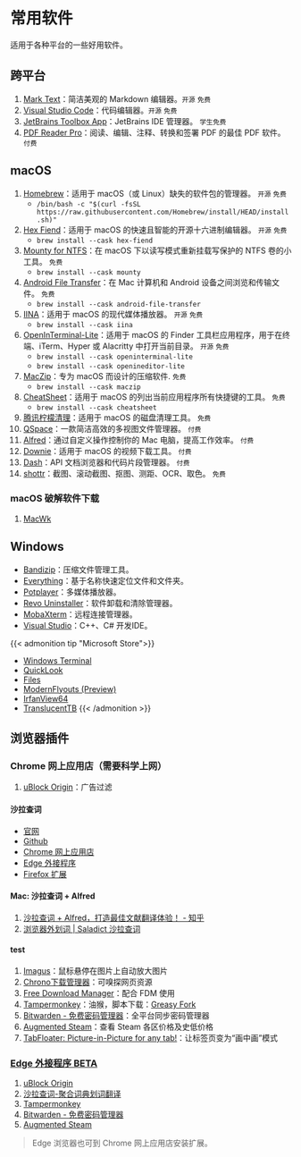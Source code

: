 # 常用软件


适用于各种平台的一些好用软件。

<!--more-->

## 跨平台

1. [Mark Text](https://github.com/marktext/marktext)：简洁美观的 Markdown 编辑器。`开源` `免费`
1. [Visual Studio Code](https://github.com/microsoft/vscode)：代码编辑器。`开源` `免费`
1. [JetBrains Toolbox App](https://www.jetbrains.com/toolbox-app/)：JetBrains IDE 管理器。 `学生免费`
1. [PDF Reader Pro](https://www.pdfreaderpro.com/)：阅读、编辑、注释、转换和签署 PDF 的最佳 PDF 软件。 `付费`

## macOS

1. [Homebrew](https://github.com/Homebrew/brew)：适用于 macOS（或 Linux）缺失的软件包的管理器。 `开源` `免费`
    - `/bin/bash -c "$(curl -fsSL https://raw.githubusercontent.com/Homebrew/install/HEAD/install.sh)"`
1. [Hex Fiend](https://github.com/HexFiend/HexFiend)：适用于 macOS 的快速且智能的开源十六进制编辑器。 `开源` `免费`
    - `brew install --cask hex-fiend`
1. [Mounty for NTFS](https://mounty.app/)：在 macOS 下以读写模式重新挂载写保护的 NTFS 卷的小工具。 `免费`
    - `brew install --cask mounty`
1. [Android File Transfer](https://www.android.com/filetransfer/)：在 Mac 计算机和 Android 设备之间浏览和传输文件。 `免费`
    - `brew install --cask android-file-transfer`
1. [IINA](https://github.com/iina/iina)：适用于 macOS 的现代媒体播放器。 `开源` `免费`
    - `brew install --cask iina`
1. [OpenInTerminal-Lite](https://github.com/Ji4n1ng/OpenInTerminal)：适用于 macOS 的 Finder 工具栏应用程序，用于在终端、iTerm、Hyper 或 Alacritty 中打开当前目录。 `开源` `免费`
    - `brew install --cask openinterminal-lite`
    - `brew install --cask openineditor-lite`
1. [MacZip](https://ezip.awehunt.com/)：专为 macOS 而设计的压缩软件. `免费`
    - `brew install --cask maczip`
1. [CheatSheet](https://www.mediaatelier.com/CheatSheet/)：适用于 macOS 的列出当前应用程序所有快捷键的工具。 `免费`
    - `brew install --cask cheatsheet`
1. [腾讯柠檬清理](https://lemon.qq.com/)：适用于 macOS 的磁盘清理工具。 `免费`
1. [QSpace](https://qspace.awehunt.com/zh-cn/index.html)：一款简洁高效的多视图文件管理器。 `付费`
1. [Alfred](https://www.alfredapp.com/)：通过自定义操作控制你的 Mac 电脑，提高工作效率。 `付费`
1. [Downie](https://software.charliemonroe.net/downie/)：适用于 macOS 的视频下载工具。 `付费`
1. [Dash](https://kapeli.com/dash)：API 文档浏览器和代码片段管理器。 `付费`
1. [shottr](https://shottr.cc/)：截图、滚动截图、抠图、测距、OCR、取色。 `免费`

### macOS 破解软件下载

1. [MacWk](https://macwk.com/)

## Windows

- [Bandizip](https://www.bandisoft.com/bandizip/)：压缩文件管理工具。
- [Everything](https://www.voidtools.com/zh-cn/)：基于名称快速定位文件和文件夹。
- [Potplayer](https://potplayer.daum.net/?lang=zh_CN)：多媒体播放器。
- [Revo Uninstaller](https://www.revouninstaller.com/revo-uninstaller-free-download/)：软件卸载和清除管理器。
- [MobaXterm](https://mobaxterm.mobatek.net/download-home-edition.html)：远程连接管理器。
- [Visual Studio](https://visualstudio.microsoft.com/zh-hans/vs/)：C++、C# 开发IDE。

{{< admonition tip "Microsoft Store">}}
- [Windows Terminal](https://www.microsoft.com/zh-cn/p/windows-terminal/9n0dx20hk701#activetab=pivot:overviewtab)
- [QuickLook](https://www.microsoft.com/zh-cn/p/quicklook/9nv4bs3l1h4s?activetab=pivot:overviewtab)
- [Files](https://www.microsoft.com/zh-cn/p/files/9nghp3dx8hdx?activetab=pivot:overviewtab)
- [ModernFlyouts (Preview)](https://www.microsoft.com/zh-cn/p/modernflyouts-preview/9mt60qv066rp?activetab=pivot:overviewtab)
- [IrfanView64](https://www.microsoft.com/zh-cn/p/irfanview64/9pjz3btl5pv6#activetab=pivot:overviewtab)
- [TranslucentTB](https://www.microsoft.com/zh-cn/p/translucenttb/9pf4kz2vn4w9?activetab=pivot:overviewtab)
{{< /admonition >}}

## 浏览器插件

### Chrome 网上应用店（需要科学上网）

1. [uBlock Origin](https://chrome.google.com/webstore/detail/ublock-origin/cjpalhdlnbpafiamejdnhcphjbkeiagm?hl=zh-CN)：广告过滤

#### 沙拉查词

- [官网](https://saladict.crimx.com/)
- [Github](https://github.com/crimx/ext-saladict)
- [Chrome 网上应用店](https://chrome.google.com/webstore/detail/%E6%B2%99%E6%8B%89%E6%9F%A5%E8%AF%8D-%E8%81%9A%E5%90%88%E8%AF%8D%E5%85%B8%E5%88%92%E8%AF%8D%E7%BF%BB%E8%AF%91/cdonnmffkdaoajfknoeeecmchibpmkmg/reviews?hl=zh-CN)
- [Edge 外接程序](https://microsoftedge.microsoft.com/addons/detail/%E6%B2%99%E6%8B%89%E6%9F%A5%E8%AF%8D%E8%81%9A%E5%90%88%E8%AF%8D%E5%85%B8%E5%88%92%E8%AF%8D%E7%BF%BB%E8%AF%91/idghocbbahafpfhjnfhpbfbmpegphmmp)
- [Firefox 扩展](https://addons.mozilla.org/zh-CN/firefox/addon/ext-saladict/)

#### Mac: 沙拉查词 + Alfred

1. [沙拉查词 + Alfred，打造最佳文献翻译体验！ - 知乎](https://zhuanlan.zhihu.com/p/113809716)
1. [浏览器外划词 | Saladict 沙拉查词](https://saladict.crimx.com/native.html)

#### test

1. [Imagus](https://chrome.google.com/webstore/detail/imagus/immpkjjlgappgfkkfieppnmlhakdmaab?hl=zh-CN)：鼠标悬停在图片上自动放大图片
1. [Chrono下载管理器](https://chrome.google.com/webstore/detail/chrono-download-manager/mciiogijehkdemklbdcbfkefimifhecn?hl=zh-CN)：可嗅探网页资源
1. [Free Download Manager](https://chrome.google.com/webstore/detail/free-download-manager/ahmpjcflkgiildlgicmcieglgoilbfdp?hl=zh-CN)：配合 FDM 使用
1. [Tampermonkey](https://chrome.google.com/webstore/detail/tampermonkey/dhdgffkkebhmkfjojejmpbldmpobfkfo?hl=zh-CN)：油猴，脚本下载：[Greasy Fork](https://greasyfork.org/zh-CN/scripts)
1. [Bitwarden - 免费密码管理器](https://chrome.google.com/webstore/detail/bitwarden-free-password-m/nngceckbapebfimnlniiiahkandclblb?hl=zh-CN)：全平台同步密码管理器
1. [Augmented Steam](https://chrome.google.com/webstore/detail/augmented-steam/dnhpnfgdlenaccegplpojghhmaamnnfp?hl=zh-CN)：查看 Steam 各区价格及史低价格
1. [TabFloater: Picture-in-Picture for any tab!](https://chrome.google.com/webstore/detail/tabfloater-picture-in-pic/iojgbjjdoanmhcmmihbapiejfbbadhjd?hl=zh-CN)：让标签页变为“画中画”模式

### [Edge 外接程序 BETA](https://microsoftedge.microsoft.com/addons/Microsoft-Edge-Extensions-Home?hl=zh-CN)

1. [uBlock Origin](https://microsoftedge.microsoft.com/addons/detail/ublock-origin/odfafepnkmbhccpbejgmiehpchacaeak?hl=zh-CN)
1. [沙拉查词-聚合词典划词翻译](https://microsoftedge.microsoft.com/addons/detail/%E6%B2%99%E6%8B%89%E6%9F%A5%E8%AF%8D%E8%81%9A%E5%90%88%E8%AF%8D%E5%85%B8%E5%88%92%E8%AF%8D%E7%BF%BB%E8%AF%91/idghocbbahafpfhjnfhpbfbmpegphmmp?hl=zh-CN)
1. [Tampermonkey](https://microsoftedge.microsoft.com/addons/detail/tampermonkey/iikmkjmpaadaobahmlepeloendndfphd?hl=zh-CN)
1. [Bitwarden - 免费密码管理器](https://microsoftedge.microsoft.com/addons/detail/bitwarden-%E5%85%8D%E8%B4%B9%E5%AF%86%E7%A0%81%E7%AE%A1%E7%90%86%E5%99%A8/jbkfoedolllekgbhcbcoahefnbanhhlh?hl=zh-CN)
1. [Augmented Steam](https://microsoftedge.microsoft.com/addons/detail/augmented-steam/dnpjkgmekpilchdgolfifobohlohlioc?hl=zh-CN)

> Edge 浏览器也可到 Chrome 网上应用店安装扩展。

